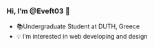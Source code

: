   ### Hi, I’m @Eveft03 👋
- 📚Undergraduate Student at DUTH, Greece
- 💡 I’m interested in web developing and design


<!---
Eveft03/Eveft03 is a ✨ special ✨ repository because its `README.md` (this file) appears on your GitHub profile.
You can click the Preview link to take a look at your changes.
--->
